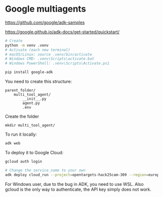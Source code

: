 #  Google multiagents

https://github.com/google/adk-samples

https://google.github.io/adk-docs/get-started/quickstart/


```sh
# Create
python -m venv .venv
# Activate (each new terminal)
# macOS/Linux: source .venv/bin/activate
# Windows CMD: .venv\Scripts\activate.bat
# Windows PowerShell: .venv\Scripts\Activate.ps1

pip install google-adk


```
You need to create this structure:

    parent_folder/
        multi_tool_agent/
            __init__.py
            agent.py
            .env

            
Create the folder 

    mkdir multi_tool_agent/

To run it locally:
```sh
adk web 
```

To deploy it to Google Cloud:
```sh
gcloud auth login

# Change the service_name to your own
adk deploy cloud_run --project=opentargets-hack25cam-309 --region=europe-west1 --service_name=paultestservice --app_name=opentargets-agent --with_ui ./
```

For Windows user, due to the bug in ADK, you need to use WSL. Also gcloud is the only way to authenticate, the API key simply does not work.